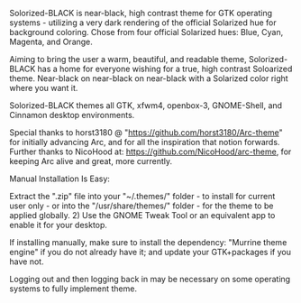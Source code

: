 Solorized-BLACK is near-black, high contrast theme for GTK operating systems - utilizing a very dark rendering of the official Solarized hue for background coloring. Chose from four official Solarized hues: Blue, Cyan, Magenta, and Orange.

Aiming to bring the user a warm, beautiful, and readable theme, Solorized-BLACK has a home for everyone wishing for a true, high contrast Soloarized theme. Near-black on near-black on near-black with a Solarized color right where you want it. 

Solorized-BLACK themes all GTK, xfwm4, openbox-3, GNOME-Shell, and Cinnamon desktop environments.

Special thanks to horst3180 @ "https://github.com/horst3180/Arc-theme" for initially advancing Arc, and for all the inspiration that notion forwards. Further thanks to NicoHood at: https://github.com/NicoHood/arc-theme, for keeping Arc alive and great, more currently. 


Manual Installation Is Easy:

Extract the ".zip" file into your "~/.themes/" folder - to install for current user only - or into the "/usr/share/themes/" folder - for the theme to be applied globally. 2) Use the GNOME Tweak Tool or an equivalent app to enable it for your desktop.

If installing manually, make sure to install the dependency: "Murrine theme engine" if you do not already have it; and update your GTK+packages if you have not.

Logging out and then logging back in may be necessary on some operating systems to fully implement theme. 
